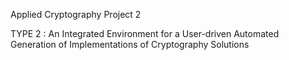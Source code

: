 Applied Cryptography Project 2 

TYPE 2 : An Integrated Environment for a User-driven Automated Generation of Implementations of Cryptography Solutions
